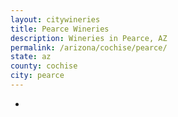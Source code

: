 ```yaml
---
layout: citywineries
title: Pearce Wineries
description: Wineries in Pearce, AZ
permalink: /arizona/cochise/pearce/
state: az
county: cochise
city: pearce
---
```

-
